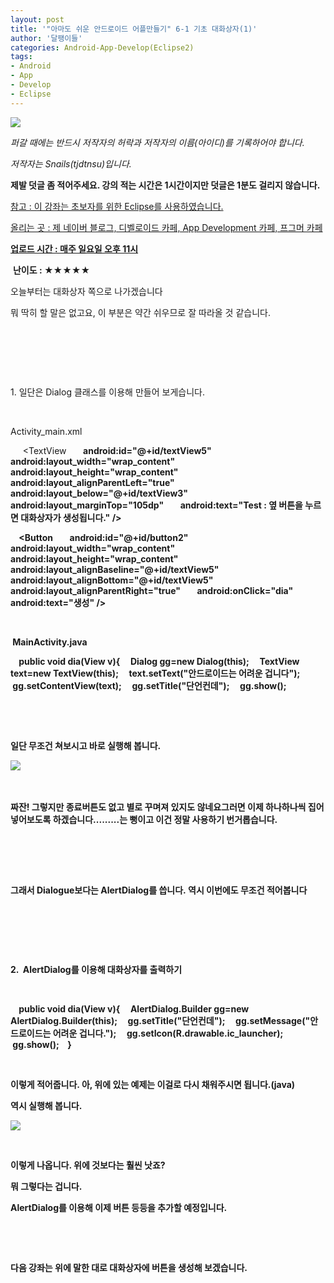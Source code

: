 ```yaml
---
layout: post
title: '"아마도 쉬운 안드로이드 어플만들기" 6-1 기초 대화상자(1)'
author: '달팽이들'
categories: Android-App-Develop(Eclipse2)
tags:
- Android
- App
- Develop
- Eclipse
---
```



<script> location.href='https://cafe.naver.com/develoid/303020' ; </script>

<div><p><span></span></p></div><div><p><img src="https://dthumb-phinf.pstatic.net/?src=%22http%3A%2F%2Fpostfiles3.naver.net%2F20130523_178%2Ftjdtnsu_1369283538974akCh1_JPEG%2Fand.jpg%3Ftype%3Dw2%22&amp;type=cafe_wa740"></p><p><i>퍼갈 때에는 반드시 저작자의 허락과 저작자의 이름(아이디)를 기록하어야 합니다.</i></p><p><i>저작자는 Snails(tjdtnsu)입니다.</i></p><p><span><strong><span>제발 덧글 좀 적어주세요. 강의 적는 시간은 1시간이지만 덧글은 1분도 걸리지 않습니다.</span></strong></span></p><p><u>참고 : 이 강좌는 초보자를 위한 Eclipse를 사용하였습니다.</u></p><p><u>올리는 곳 : 제 네이버 블로그, 디벨로이드 카페, App Development 카페, 프그머 카페</u></p><div><span><u><strong>업로드 시간 : 매주 일요일 오후 11시</strong></u><div></div><p>&nbsp;<strong><span>난이도 : ★</span><span>★★★★</span></strong>&nbsp;</p><div></div><p><span>﻿</span><span>﻿오늘부터는 대화상자 쪽으로 나가겠습니다</span></p><p><span>﻿뭐 딱히 할 말은 없고요,&nbsp;이 부분은 약간 쉬우므로 잘 따라올 것 같습니다.</span>&nbsp;</p><p><span>﻿</span>&nbsp;</p><p><span>﻿</span>&nbsp;</p><p><span>﻿</span>&nbsp;</p><p><span>1. 일단은 Dialog 클래스를 이용해 만들어 보게습니다.</span>&nbsp;</p><p><span>﻿</span>&nbsp;</p><p><span>﻿Activity_main.xml</span>&nbsp;</p><p><span>﻿</span><span>&nbsp;&nbsp;&nbsp;&nbsp; &lt;TextView</span><b><span>&nbsp;&nbsp;&nbsp;&nbsp;&nbsp;&nbsp;&nbsp; android:id="@+id/textView5"</span><b><span>&nbsp;&nbsp;&nbsp;&nbsp;&nbsp;&nbsp;&nbsp; android:layout_width="wrap_content"</span><b><span>&nbsp;&nbsp;&nbsp;&nbsp;&nbsp;&nbsp;&nbsp; android:layout_height="wrap_content"</span><b><span>&nbsp;&nbsp;&nbsp;&nbsp;&nbsp;&nbsp;&nbsp; android:layout_alignParentLeft="true"</span><b><span>&nbsp;&nbsp;&nbsp;&nbsp;&nbsp;&nbsp;&nbsp; android:layout_below="@+id/textView3"</span><b><span>&nbsp;&nbsp;&nbsp;&nbsp;&nbsp;&nbsp;&nbsp; android:layout_marginTop="105dp"</span><b><span>&nbsp;&nbsp;&nbsp;&nbsp;&nbsp;&nbsp;&nbsp; android:text="Test : 옆 버튼을 누르면 대화상자가 생성됩니다." /&gt;</span></p><p><span>&nbsp;&nbsp;&nbsp; &lt;Button</span><b><span>&nbsp;&nbsp;&nbsp;&nbsp;&nbsp;&nbsp;&nbsp; android:id="@+id/button2"</span><b><span>&nbsp;&nbsp;&nbsp;&nbsp;&nbsp;&nbsp;&nbsp; android:layout_width="wrap_content"</span><b><span>&nbsp;&nbsp;&nbsp;&nbsp;&nbsp;&nbsp;&nbsp; android:layout_height="wrap_content"</span><b><span>&nbsp;&nbsp;&nbsp;&nbsp;&nbsp;&nbsp;&nbsp; android:layout_alignBaseline="@+id/textView5"</span><b><span>&nbsp;&nbsp;&nbsp;&nbsp;&nbsp;&nbsp;&nbsp; android:layout_alignBottom="@+id/textView5"</span><b><span>&nbsp;&nbsp;&nbsp;&nbsp;&nbsp;&nbsp;&nbsp; android:layout_alignParentRight="true"</span><b><span>&nbsp;&nbsp;&nbsp;&nbsp;&nbsp;&nbsp;&nbsp; android:onClick="dia"</span><b><span>&nbsp;&nbsp;&nbsp;&nbsp;&nbsp;&nbsp;&nbsp; android:text="생성" /&gt;</span>&nbsp;</p><p>&nbsp;</p><p><span>﻿</span>&nbsp;<span>﻿MainActivity.java</span></p><p><span>&nbsp;&nbsp;&nbsp; public void dia(View v){<b>&nbsp;&nbsp;&nbsp; &nbsp;Dialog gg=new Dialog(this);<b>&nbsp;&nbsp;&nbsp; &nbsp;TextView text=new TextView(this);<b>&nbsp;&nbsp;&nbsp; &nbsp;text.setText("안드로이드는 어려운 겁니다");<b>&nbsp;&nbsp;&nbsp; &nbsp;gg.setContentView(text);<b>&nbsp;&nbsp;&nbsp; &nbsp;gg.setTitle("단언컨데");<b>&nbsp;&nbsp;&nbsp; &nbsp;gg.show();</span><span>&nbsp;</span></p><p><span></span>&nbsp;</p><p><span>﻿</span><span>&nbsp;</span>&nbsp;</p><p><span>일단 무조건 쳐보시고 바로 실행해 봅니다.</span>&nbsp;</p><p><span><img src="https://dthumb-phinf.pstatic.net/?src=%22http%3A%2F%2Fblogfiles.naver.net%2F20130901_35%2Ftjdtnsu_1378021266617nqsmf_PNG%2F%25C1%25A6%25B8%25F1_%25BE%25F8%25C0%25BD.png%22&amp;type=cafe_wa740"></span>&nbsp;</p><p><span>﻿</span>&nbsp;</p><p><span>짜잔! 그렇지만 종료버튼도 없고 별로 꾸며져 있지도 않네요<b>그러면 이제 하나하나씩 집어 넣어보도록 하겠습니다.........는 뻥이고 이건 정말 사용하기 번거롭습니다.</span></p><span>﻿</span></span></div><span><span>﻿</span></span><p></p></div><div><span><span><p>&nbsp;</p></span><p><span>﻿그래서 Dialogue보다는 AlertDialog를 씁니다.&nbsp;역시 이번에도 무조건 적어봅니다</span>&nbsp;</p><p><span>﻿</span>&nbsp;</p><p><span></span>&nbsp;</p><p><span>﻿</span>&nbsp;</p><p><span>2</span><span>.﻿ </span><span>﻿</span><span>&nbsp;AlertDialog를 이용해 대화상자를 출력하기</span></p><p>&nbsp;</p><p><span>&nbsp;&nbsp;&nbsp; public void dia(View v){<b>&nbsp;&nbsp;&nbsp; &nbsp;AlertDialog.Builder gg=new AlertDialog.Builder(this);<b>&nbsp;&nbsp;&nbsp; &nbsp;gg.setTitle("단언컨데");<b>&nbsp;&nbsp;&nbsp; &nbsp;gg.setMessage("안드로이드는 어려운 겁니다.");<b>&nbsp;&nbsp;&nbsp; &nbsp;gg.setIcon(R.drawable.ic_launcher);<b>&nbsp;&nbsp;&nbsp; &nbsp;gg.show();<b>&nbsp;&nbsp;&nbsp; }</span></p><p><span>﻿</span><span>&nbsp;</span></p><p><span>﻿</span><span>이렇게 적어줍니다. 아, 위에 있는 예제는 이걸로 다시 채워주시면 됩니다.(java)</span>&nbsp;</p><p><span>역시 실행해 봅니다.﻿</span>&nbsp;</p><p><img src="https://dthumb-phinf.pstatic.net/?src=%22http%3A%2F%2Fblogfiles.naver.net%2F20130901_284%2Ftjdtnsu_13780225446510IJLA_PNG%2F%25C1%25A6%25B8%25F1_%25BE%25F8%25C0%25BD.png%22&amp;type=cafe_wa740"></p><p>&nbsp;</p><p><span>이렇게 나옵니다. 위에 것보다는 훨씬 낫죠?</span>&nbsp;</p><p><span>뭐 그렇다는 겁니다.</span>&nbsp;</p><p><span>AlertDialog를 이용해 이제 버튼 등등을 추가할 예정입니다.</span>&nbsp;</p><p><span>﻿</span>&nbsp;</p><p><span>﻿</span>&nbsp;</p><p><span>다음 강좌는 위에 말한 대로 대화상자에 버튼을 생성해 보겠습니다.﻿</span><span><b>﻿</span>&nbsp;</p></span></div>

